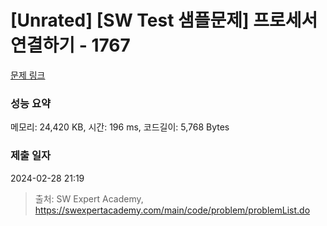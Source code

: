 # [Unrated] [SW Test 샘플문제] 프로세서 연결하기 - 1767 

[문제 링크](https://swexpertacademy.com/main/code/problem/problemDetail.do?contestProbId=AV4suNtaXFEDFAUf) 

### 성능 요약

메모리: 24,420 KB, 시간: 196 ms, 코드길이: 5,768 Bytes

### 제출 일자

2024-02-28 21:19



> 출처: SW Expert Academy, https://swexpertacademy.com/main/code/problem/problemList.do